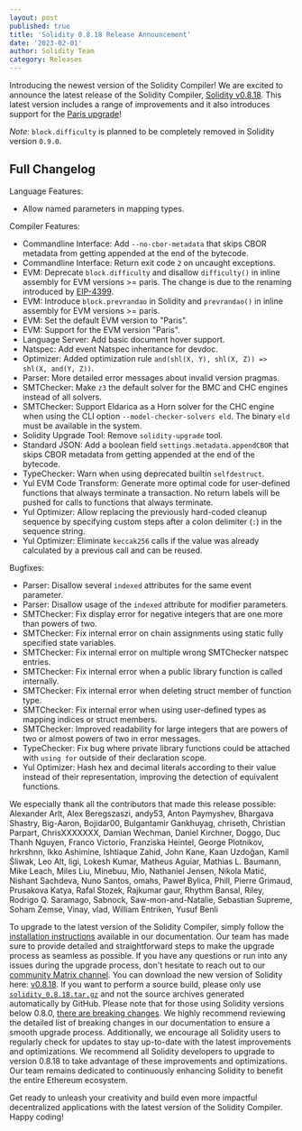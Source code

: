 ```yaml
---
layout: post
published: true
title: 'Solidity 0.8.18 Release Announcement'
date: '2023-02-01'
author: Solidity Team
category: Releases
---
```


Introducing the newest version of the Solidity Compiler!
We are excited to announce the latest release of the Solidity Compiler, [Solidity v0.8.18](https://github.com/ethereum/solidity/releases/tag/v0.8.18). 
This latest version includes a range of improvements and it also introduces support for the [Paris upgrade](https://blog.ethereum.org/2022/08/24/mainnet-merge-announcement)!


*Note*: `block.difficulty` is planned to be completely removed in Solidity version `0.9.0`.

## Full Changelog
Language Features:
 * Allow named parameters in mapping types.


Compiler Features:
 * Commandline Interface: Add ``--no-cbor-metadata`` that skips CBOR metadata from getting appended at the end of the bytecode.
 * Commandline Interface: Return exit code ``2`` on uncaught exceptions.
 * EVM: Deprecate ``block.difficulty`` and disallow ``difficulty()`` in inline assembly for EVM versions >= paris. The change is due to the renaming introduced by [EIP-4399](https://eips.ethereum.org/EIPS/eip-4399).
 * EVM: Introduce ``block.prevrandao`` in Solidity and ``prevrandao()`` in inline assembly for EVM versions >= paris.
 * EVM: Set the default EVM version to "Paris".
 * EVM: Support for the EVM version "Paris".
 * Language Server: Add basic document hover support.
 * Natspec: Add event Natspec inheritance for devdoc.
 * Optimizer: Added optimization rule ``and(shl(X, Y), shl(X, Z)) => shl(X, and(Y, Z))``.
 * Parser: More detailed error messages about invalid version pragmas.
 * SMTChecker: Make ``z3`` the default solver for the BMC and CHC engines instead of all solvers.
 * SMTChecker: Support Eldarica as a Horn solver for the CHC engine when using the CLI option ``--model-checker-solvers eld``. The binary ``eld`` must be available in the system.
 * Solidity Upgrade Tool: Remove ``solidity-upgrade`` tool.
 * Standard JSON: Add a boolean field ``settings.metadata.appendCBOR`` that skips CBOR metadata from getting appended at the end of the bytecode.
 * TypeChecker: Warn when using deprecated builtin ``selfdestruct``.
 * Yul EVM Code Transform: Generate more optimal code for user-defined functions that always terminate a transaction. No return labels will be pushed for calls to functions that always terminate.
 * Yul Optimizer: Allow replacing the previously hard-coded cleanup sequence by specifying custom steps after a colon delimiter (``:``) in the sequence string.
 * Yul Optimizer: Eliminate ``keccak256`` calls if the value was already calculated by a previous call and can be reused.


Bugfixes:
 * Parser: Disallow several ``indexed`` attributes for the same event parameter.
 * Parser: Disallow usage of the ``indexed`` attribute for modifier parameters.
 * SMTChecker: Fix display error for negative integers that are one more than powers of two.
 * SMTChecker: Fix internal error on chain assignments using static fully specified state variables.
 * SMTChecker: Fix internal error on multiple wrong SMTChecker natspec entries.
 * SMTChecker: Fix internal error when a public library function is called internally.
 * SMTChecker: Fix internal error when deleting struct member of function type.
 * SMTChecker: Fix internal error when using user-defined types as mapping indices or struct members.
 * SMTChecker: Improved readability for large integers that are powers of two or almost powers of two in error messages.
 * TypeChecker: Fix bug where private library functions could be attached with ``using for`` outside of their declaration scope.
 * Yul Optimizer: Hash hex and decimal literals according to their value instead of their representation, improving the detection of equivalent functions.

We especially thank all the contributors that made this release possible:
Alexander Arlt, Alex Beregszaszi, andy53, Anton Paymyshev, Bhargava Shastry, Big-Aaron, Bojidar00, Bulgantamir Gankhuyag, chriseth, Christian Parpart, ChrisXXXXXXX, Damian Wechman, Daniel Kirchner, Doggo, Duc Thanh Nguyen, Franco Victorio, Franziska Heintel, George Plotnikov, hrkrshnn, Ikko Ashimine, Ishtiaque Zahid, John Kane, Kaan Uzdoğan, Kamil Śliwak, Leo Alt, ligi, Lokesh Kumar, Matheus Aguiar, Mathias L. Baumann, Mike Leach, Miles Liu, Minebuu, Mio, Nathaniel Jensen, Nikola Matić, Nishant Sachdeva, Nuno Santos, omahs, Paweł Bylica, Phill, Pierre Grimaud, Prusakova Katya, Rafal Stozek, Rajkumar gaur, Rhythm Bansal, Riley, Rodrigo Q. Saramago, Sabnock, Saw-mon-and-Natalie, Sebastian Supreme, Soham Zemse, Vinay, vlad, William Entriken, Yusuf Benli

To upgrade to the latest version of the Solidity Compiler, simply follow the [installation instructions](https://docs.soliditylang.org/en/v0.8.18/installing-solidity.html) available in our documentation. 
Our team has made sure to provide detailed and straightforward steps to make the upgrade process as seamless as possible. If you have any questions or run into any issues during the upgrade process, don't hesitate to reach out to our [community Matrix channel](https://matrix.to/#/#ethereum_solidity:gitter.im). 
You can download the new version of Solidity here: [v0.8.18](https://github.com/ethereum/solidity/releases/tag/v0.8.18).
If you want to perform a source build, please only use [`solidity_0.8.18.tar.gz`](https://github.com/ethereum/solidity/releases/download/v0.8.18/solidity_0.8.18.tar.gz) and not the source archives generated automatically by GitHub.
Please note that for those using Solidity versions below 0.8.0, [there are breaking changes](https://docs.soliditylang.org/en/v0.8.17/080-breaking-changes.html?highlight=update). We highly recommend reviewing the detailed list of breaking changes in our documentation to ensure a smooth upgrade process. Additionally, we encourage all Solidity users to regularly check for updates to stay up-to-date with the latest improvements and optimizations.
We recommend all Solidity developers to upgrade to version 0.8.18 to take advantage of these improvements and optimizations. Our team remains dedicated to continuously enhancing Solidity to benefit the entire Ethereum ecosystem.

Get ready to unleash your creativity and build even more impactful decentralized applications with the latest version of the Solidity Compiler. Happy coding!
